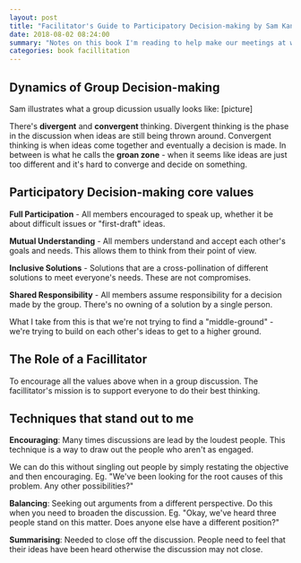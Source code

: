```yaml
---
layout: post
title: "Facilitator's Guide to Participatory Decision-making by Sam Kaner"
date: 2018-08-02 08:24:00
summary: "Notes on this book I'm reading to help make our meetings at work more effective."
categories: book facillitation
---
```


## Dynamics of Group Decision-making

Sam illustrates what a group dicussion usually looks like: [picture]

There's **divergent** and **convergent** thinking. Divergent thinking is the phase in the discussion when ideas are still being thrown around. Convergent thinking is when ideas come together and eventually a decision is made. In between is what he calls the **groan zone** - when it seems like ideas are just too different and it's hard to converge and decide on something.

## Participatory Decision-making core values

**Full Participation** - All members encouraged to speak up, whether it be about difficult issues or "first-draft" ideas.

**Mutual Understanding** - All members understand and accept each other's goals and needs. This allows them to think from their point of view.

**Inclusive Solutions** - Solutions that are a cross-pollination of different solutions to meet everyone's needs. These are not compromises.

**Shared Responsibility** - All members assume responsibility for a decision made by the group. There's no owning of a solution by a single person.

What I take from this is that we're not trying to find a "middle-ground" - we're trying to build on each other's ideas to get to a higher ground.

## The Role of a Facillitator

To encourage all the values above when in a group discussion. The facillitator's mission is to support everyone to do their best thinking.

## Techniques that stand out to me

**Encouraging**: Many times discussions are lead by the loudest people. This technique is a way to draw out the people who aren't as engaged.

We can do this without singling out people by simply restating the objective and then encouraging. Eg. "We've been looking for the root causes of this problem. Any other possibilities?"

**Balancing**: Seeking out arguments from a different perspective. Do this when you need to broaden the discussion. Eg. "Okay, we've heard three people stand on this matter. Does anyone else have a different position?"

**Summarising**: Needed to close off the discussion. People need to feel that their ideas have been heard otherwise the discussion may not close.
